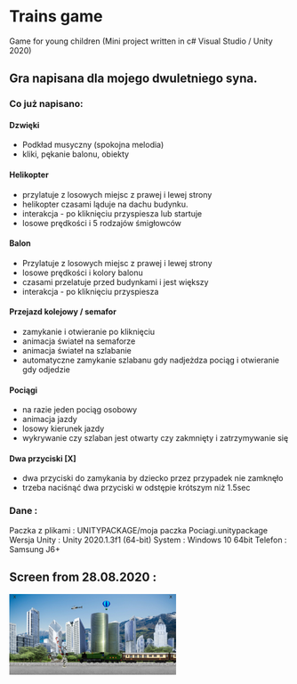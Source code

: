 # Trains game 
Game for young children 
(Mini project written in c# Visual Studio / Unity 2020)

## Gra napisana dla mojego dwuletniego syna.
### Co już napisano:
#### Dzwięki
* Podkład musyczny (spokojna melodia)
* kliki, pękanie balonu, obiekty
#### Helikopter
* przylatuje z losowych miejsc z prawej i lewej strony
* helikopter czasami ląduje na dachu budynku.
* interakcja - po kliknięciu przyspiesza lub startuje
* losowe prędkości i  5 rodzajów śmigłowców
#### Balon
* Przylatuje z losowych miejsc z prawej i lewej strony
* losowe prędkości i kolory balonu
* czasami przelatuje przed budynkami i jest większy
* interakcja - po kliknięciu przyspiesza
#### Przejazd kolejowy / semafor
* zamykanie i otwieranie po kliknięciu
* animacja świateł na semaforze
* animacja świateł na szlabanie
* automatyczne zamykanie szlabanu gdy nadjeżdza pociąg i otwieranie gdy odjedzie
#### Pociągi
* na razie jeden pociąg osobowy
* animacja jazdy
* losowy kierunek jazdy
* wykrywanie czy szlaban jest otwarty czy zakmnięty i zatrzymywanie się
#### Dwa przyciski [X]
* dwa przyciski do zamykania by dziecko przez przypadek nie zamknęło
* trzeba naciśnąć dwa przyciski w odstępie krótszym niż 1.5sec

### Dane :
Paczka z plikami : UNITYPACKAGE/moja paczka Pociagi.unitypackage
Wersja Unity : Unity 2020.1.3f1 (64-bit)
System : Windows 10 64bit
Telefon : Samsung J6+


## Screen from 28.08.2020 :
<img src="./projectScreenImage/Trains.jpg" width=300/>